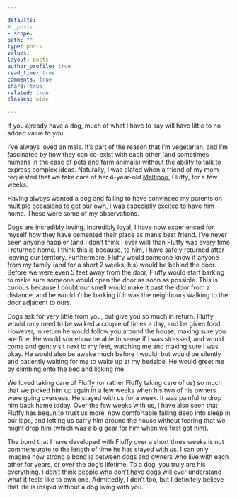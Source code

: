 ```yaml
---

defaults:
# _posts
- scope:
path: ""
type: posts
values:
layout: posts
author_profile: true
read_time: true
comments: true
share: true
related: true
classes: wide

---
```

If you already have a dog, much of what I have to say will have little to no added value to you.

I’ve always loved animals. It’s part of the reason that I’m vegetarian, and I’m fascinated by how they can co-exist with each other (and sometimes humans in the case of pets and farm animals) without the ability to talk to express complex ideas. Naturally, I was elated when a friend of my mom requested that we take care of her 4-year-old [Maltipoo](https://dogtime.com/dog-breeds/maltipoo#/slide/1), Fluffy, for a few weeks.

Having always wanted a dog and failing to have convinced my parents on multiple occasions to get our own, I was especially excited to have him home. These were some of my observations.

Dogs are incredibly loving. Incredibly loyal, I have now experienced for myself how they have cemented their place as man’s best friend. I’ve never seen anyone happier (and I don’t think I ever will) than Fluffy was every time I returned home. I think this is because, to him, I have safely returned after leaving our territory. Furthermore, Fluffy would someone know if anyone from my family (and for a short 2 weeks, his) would be behind the door. Before we were even 5 feet away from the door, Fluffy would start barking to make sure someone would open the door as soon as possible. This is curious because I doubt our smell would make it past the door from a distance, and he wouldn’t be barking if it was the neighbours walking to the door adjacent to ours.

Dogs ask for very little from you, but give you so much in return. Fluffy would only need to be walked a couple of times a day, and be given food. However, in return he would follow you around the house, making sure you are fine. He would somehow be able to sense if I was stressed, and would come and gently sit next to my feet, watching me and making sure I was okay. He would also be awake much before I would, but would be silently and patiently waiting for me to wake up at my bedside. He would greet me by climbing onto the bed and licking me.

We loved taking care of Fluffy (or rather Fluffy taking care of us) so much that we picked him up again in a few weeks when his two of his owners were going overseas. He stayed with us for a week. It was painful to drop him back home today. Over the few weeks with us, I have also seen that Fluffy has begun to trust us more, now comfortable falling deep into sleep in our laps, and letting us carry him around the house without fearing that we might drop him (which was a big gear for him when we first got him).

The bond that I have developed with Fluffy over a short three weeks is not commensurate to the length of time he has stayed with us. I can only imagine how strong a bond is between dogs and owners who live with each other for years, or over the dog’s lifetime. To a dog, you truly are his everything. I don’t think people who don’t have dogs will ever understand what it feels like to own one. Admittedly, I don’t too, but I definitely believe that life is insipid without a dog living with you.